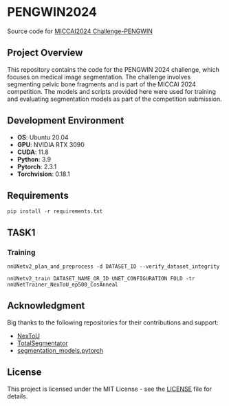 # PENGWIN2024

Source code for [MICCAI2024 Challenge-PENGWIN](https://pengwin.grand-challenge.org/)

## Project Overview
This repository contains the code for the PENGWIN 2024 challenge, which focuses on medical image segmentation. The challenge involves segmenting pelvic bone fragments and is part of the MICCAI 2024 competition. The models and scripts provided here were used for training and evaluating segmentation models as part of the competition submission.


## Development Environment
- **OS**: Ubuntu 20.04
- **GPU**: NVIDIA RTX 3090
- **CUDA**: 11.8
- **Python**: 3.9
- **Pytorch**: 2.3.1
- **Torchvision**: 0.18.1
  
## Requirements
```
pip install -r requirements.txt
```



## TASK1

### Training

```
nnUNetv2_plan_and_preprocess -d DATASET_ID --verify_dataset_integrity

nnUNetv2_train DATASET_NAME_OR_ID UNET_CONFIGURATION FOLD -tr nnUNetTrainer_NexToU_ep500_CosAnneal

```




## Acknowledgment
Big thanks to the following repositories for their contributions and support:
- [NexToU](https://github.com/PengchengShi1220/NexToU)
- [TotalSegmentator](https://github.com/wasserth/TotalSegmentator)
- [segmentation_models.pytorch](https://github.com/qubvel-org/segmentation_models.pytorch)

## License
This project is licensed under the MIT License - see the [LICENSE](LICENSE) file for details.

